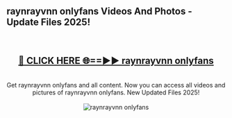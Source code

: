 <h2>raynrayvnn onlyfans Videos And Photos - Update Files 2025!</h2>
<br>
<div align="center">
<h2><a href="https://linkcuts.com/hfmhzwbr" rel="nofollow">🔴 CLICK HERE 🌐==►► raynrayvnn onlyfans</a></h2>
<br>
Get raynrayvnn onlyfans and all content. Now you can access all videos and pictures of raynrayvnn onlyfans. New Updated Files 2025!
<br>
<br>
<a href="https://linkcuts.com/hfmhzwbr" rel="nofollow" data-target="animated-image.originalLink"><img src="https://i.ibb.co.com/WyWwxjT/player-gif2.gif" alt="raynrayvnn onlyfans" style="max-width: 100%; display: inline-block;" data-target="animated-image.originalImage"></a>
</div>
<br>